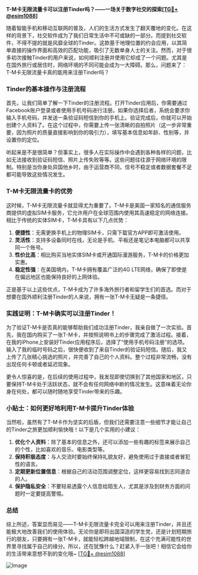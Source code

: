 **T-M卡无限流量卡可以注册Tinder吗？——一场关于数字社交的探索[[TG💪+ @esim1088](https://t.me/s/esim1088)]**

随着智能手机和移动互联网的普及，人们的生活方式发生了翻天覆地的变化。在这样的背景下，社交软件成为了我们日常生活中不可或缺的一部分。而提到社交软件，不得不提的就是风靡全球的Tinder。这款基于地理位置的约会应用，以其简单直接的操作界面和高效的匹配功能，吸引了无数单身人士的关注。然而，对于很多初次接触Tinder的用户来说，如何顺利注册并使用它却成了一个问题。尤其是在国外旅行或居住时，网络环境的不同可能会成为一大障碍。那么，问题来了：T-M卡无限流量卡真的能用来注册Tinder吗？

### Tinder的基本操作与注册流程

首先，让我们简单了解一下Tinder的注册流程。打开Tinder应用后，你需要通过Facebook账户登录或者使用手机号码进行注册。如果你选择后者，系统会要求你输入手机号码，并发送一条验证码短信到你的手机上。验证完成后，你就可以开始创建个人资料了。在这个过程中，你需要上传一张清晰的自拍照片（这一步非常重要，因为照片的质量直接影响到你的吸引力），填写基本信息如年龄、性别等，并设置你的定位。

听起来是不是很简单？但事实上，很多人在实际操作中会遇到各种各样的问题，比如无法接收到验证码短信、照片上传失败等等。这些问题往往源于网络环境的限制。特别是当你身处异国他乡时，由于运营商不同，信号不稳定或者数据套餐不足都可能导致这些情况发生。

### T-M卡无限流量卡的优势

这时候，T-M卡无限流量卡就显得尤为重要了。T-M卡是美国一家知名的通信服务商提供的虚拟SIM卡服务，它允许用户在全球范围内使用其高速稳定的网络连接。相比于传统的实体SIM卡，T-M卡具有以下几点优势：

1. **便捷性**：无需更换手机上的物理SIM卡，只需下载官方APP即可激活使用。
2. **灵活性**：支持多设备同时在线，无论是手机、平板还是笔记本电脑都可以共享同一个账号。
3. **性价比高**：相比购买当地实体SIM卡或开通国际漫游服务，T-M卡的价格更加实惠。
4. **稳定性强**：在美国境内，T-M卡拥有覆盖广泛的4G LTE网络，确保了即使是在偏远地区也能保持良好的上网体验。

正是基于以上这些优点，T-M卡成为了许多海外旅行者和留学生们的首选。而对于想要在国外顺利注册Tinder的人来说，拥有一张T-M卡无疑是一条捷径。

### 实践证明：T-M卡确实可以注册Tinder！

为了验证T-M卡是否真的能够帮助我们成功注册Tinder，我亲自做了一次实验。首先，我在国内购买了一张T-M卡，并按照说明书上的步骤完成了激活过程。接着，在我的iPhone上安装好Tinder应用程序后，选择了“使用手机号码注册”的选项。输入了我的临时号码之后，很快便收到了来自Tinder的验证码短信。随后，我又上传了几张精心挑选的照片，并完善了自己的个人资料。整个过程非常流畅，没有出现任何卡顿或者延迟现象。

更令人惊喜的是，在后续的使用过程中，我发现即使切换到了其他国家和地区，只要保持T-M卡处于活跃状态，就不会有任何网络中断的情况发生。这意味着无论你身在何处，都可以随时随地享受Tinder带来的乐趣。

### 小贴士：如何更好地利用T-M卡提升Tinder体验

当然啦，虽然有了T-M卡作为坚实的后盾，但我们还需要注意一些细节才能让自己的Tinder之旅更加顺利愉快哦！以下是几个实用的小建议：

1. **优化个人资料**：除了基本的信息之外，还可以添加一些有趣的标签来展示自己的个性，比如喜欢的音乐、电影类型等。
2. **保持积极态度**：与人交流时要始终保持礼貌友好，避免使用过于直接或者冒犯性的语言。
3. **定期更新位置信息**：根据自己的活动范围调整定位，这样更容易找到志同道合的人。
4. **保护隐私安全**：不要轻易透露个人信息给陌生人，尤其是涉及到财务方面的问题时一定要提高警惕。

### 总结

综上所述，答案显而易见——T-M卡无限流量卡完全可以用来注册Tinder，并且还能极大地改善我们的使用体验。无论你是即将出国深造的学生党，还是计划短期旅行的朋友，只要拥有一张T-M卡，就能轻松跨越地域限制，在这个充满可能性的世界里寻找属于自己的缘分。所以，还在犹豫什么？赶紧入手一张吧！相信它会给你的生活带来意想不到的变化哦~ [[TG💪+ @esim1088](https://t.me/s/esim1088)]

![Image](https://i.postimg.cc/4NQfJmqS/Snipaste-2025-05-13-00-14-12.png)
